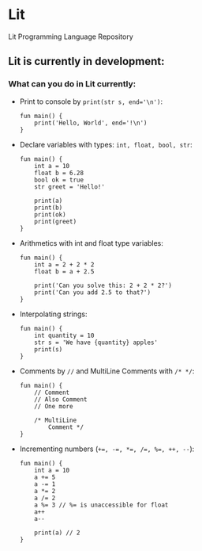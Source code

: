 # Lit
Lit Programming Language Repository

## Lit is currently in development:
### What can you do in Lit currently:

- Print to console by `print(str s, end='\n')`:

      fun main() {
          print('Hello, World', end='!\n')
      }
- Declare variables with types: `int, float, bool, str`:

      fun main() {
          int a = 10
          float b = 6.28
          bool ok = true
          str greet = 'Hello!'

          print(a)
          print(b)
          print(ok)
          print(greet)
      }
- Arithmetics with int and float type variables:

      fun main() {
          int a = 2 + 2 * 2
          float b = a + 2.5

          print('Can you solve this: 2 + 2 * 2?')
          print('Can you add 2.5 to that?')
      }
- Interpolating strings:

      fun main() {
          int quantity = 10
          str s = 'We have {quantity} apples'
          print(s)
      }
- Comments by `//` and MultiLine Comments with `/* */`:

      fun main() {
          // Comment
          // Also Comment
          // One more

          /* MultiLine
              Comment */
      }
- Incrementing numbers (`+=, -=, *=, /=, %=, ++, --`):

      fun main() {
          int a = 10
          a += 5
          a -= 1
          a *= 2
          a /= 2
          a %= 3 // %= is unaccessible for float
          a++
          a--
          
          print(a) // 2
      }